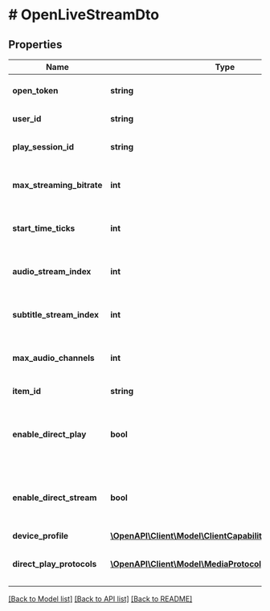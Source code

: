 # # OpenLiveStreamDto

## Properties

Name | Type | Description | Notes
------------ | ------------- | ------------- | -------------
**open_token** | **string** | Gets or sets the open token. | [optional]
**user_id** | **string** | Gets or sets the user id. | [optional]
**play_session_id** | **string** | Gets or sets the play session id. | [optional]
**max_streaming_bitrate** | **int** | Gets or sets the max streaming bitrate. | [optional]
**start_time_ticks** | **int** | Gets or sets the start time in ticks. | [optional]
**audio_stream_index** | **int** | Gets or sets the audio stream index. | [optional]
**subtitle_stream_index** | **int** | Gets or sets the subtitle stream index. | [optional]
**max_audio_channels** | **int** | Gets or sets the max audio channels. | [optional]
**item_id** | **string** | Gets or sets the item id. | [optional]
**enable_direct_play** | **bool** | Gets or sets a value indicating whether to enable direct play. | [optional]
**enable_direct_stream** | **bool** | Gets or sets a value indicating whether to enale direct stream. | [optional]
**device_profile** | [**\OpenAPI\Client\Model\ClientCapabilitiesDtoDeviceProfile**](ClientCapabilitiesDtoDeviceProfile.md) |  | [optional]
**direct_play_protocols** | [**\OpenAPI\Client\Model\MediaProtocol[]**](MediaProtocol.md) | Gets or sets the device play protocols. | [optional]

[[Back to Model list]](../../README.md#models) [[Back to API list]](../../README.md#endpoints) [[Back to README]](../../README.md)
